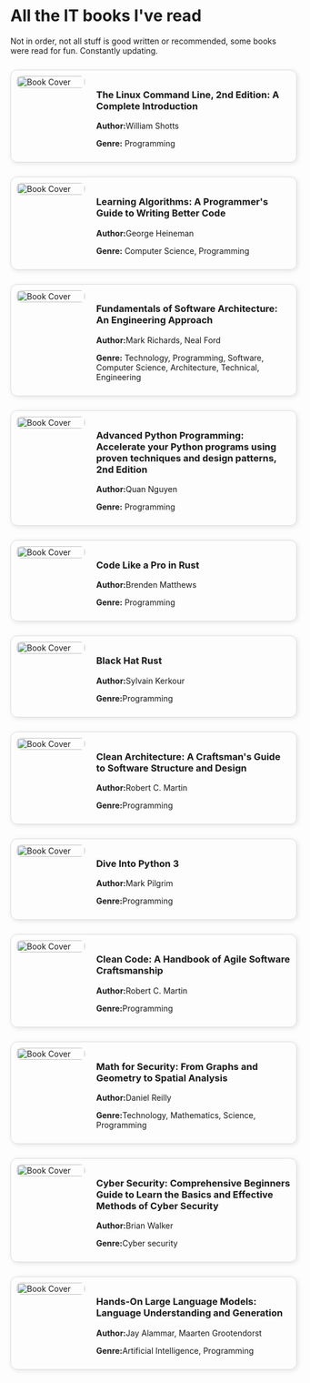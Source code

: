 
# All the IT books I've read

Not in order, not all stuff is good written or recommended, some books were read for fun. Constantly updating.


<!------------------------------------------------------------------------------>
<div style="display: flex; align-items: flex-start; gap: 20px; padding: 10px; border: 1px solid #ddd; border-radius: 12px; box-shadow: 2px 2px 8px rgba(0,0,0,0.1); margin-top: 25px; ">

<!-- Book Cover -->
   <div style="flex: 0 0 120px;">
    <img src="{{site.url}}/images/books/199455828.jpg" alt="Book Cover" style="width: 100%; border-radius: 8px;"/>
  </div>

  <!-- Book Info -->
  <div style="flex: 1;">
    <h3>The Linux Command Line, 2nd Edition: A Complete Introduction</h3>
    <p><strong>Author:</strong>William Shotts</p>
    <p><strong>Genre:</strong> Programming</p>

   
    
   
  </div>

</div>

<!------------------------------------------------------------------------------>
<div style="display: flex; align-items: flex-start; gap: 20px; padding: 10px; border: 1px solid #ddd; border-radius: 12px; box-shadow: 2px 2px 8px rgba(0,0,0,0.1); margin-top: 25px; ">

<!-- Book Cover -->
   <div style="flex: 0 0 120px;">
    <img src="{{site.url}}/images/books/59018209.jpg" alt="Book Cover" style="width: 100%; border-radius: 8px;"/>
  </div>

  <!-- Book Info -->
  <div style="flex: 1;">
    <h3>Learning Algorithms: A Programmer's Guide to Writing Better Code</h3>
    <p><strong>Author:</strong>George Heineman</p>
    <p><strong>Genre:</strong> Computer Science, Programming </p>

   
    
   
  </div>

</div>

<!------------------------------------------------------------------------------>

<div style="display: flex; align-items: flex-start; gap: 20px; padding: 10px; border: 1px solid #ddd; border-radius: 12px; box-shadow: 2px 2px 8px rgba(0,0,0,0.1); margin-top: 25px; ">

<!-- Book Cover -->
   <div style="flex: 0 0 120px;">
    <img src="{{site.url}}/images/books/44144493.jpg" alt="Book Cover" style="width: 100%; border-radius: 8px;"/>


  </div>

  <!-- Book Info -->
  <div style="flex: 1;">
    <h3>Fundamentals of Software Architecture: An Engineering Approach</h3>
    <p><strong>Author:</strong>Mark Richards, Neal Ford</p>
    <p><strong>Genre:</strong> Technology, Programming, Software, Computer Science, Architecture, Technical, Engineering </p>

   
    
   
  </div>

</div>

<!------------------------------------------------------------------------------>
<div style="display: flex; align-items: flex-start; gap: 20px; padding: 10px; border: 1px solid #ddd; border-radius: 12px; box-shadow: 2px 2px 8px rgba(0,0,0,0.1); margin-top: 25px; ">

<!-- Book Cover -->
   <div style="flex: 0 0 120px;">
    <img src="{{site.url}}/images/books/61401602.jpg" alt="Book Cover" style="width: 100%; border-radius: 8px;"/>
  </div>

  <!-- Book Info -->
  <div style="flex: 1;">
    <h3>Advanced Python Programming: Accelerate your Python programs using proven techniques and design patterns, 2nd Edition</h3>
    <p><strong>Author:</strong>Quan Nguyen</p>
    <p><strong>Genre:</strong> Programming</p>

   
    
   
  </div>

</div>


<!------------------------------------------------------------------------------>
<div style="display: flex; align-items: flex-start; gap: 20px; padding: 10px; border: 1px solid #ddd; border-radius: 12px; box-shadow: 2px 2px 8px rgba(0,0,0,0.1); margin-top: 25px; ">

<!-- Book Cover -->
   <div style="flex: 0 0 120px;">
    <img src="{{site.url}}/images/books/60509158.jpg" alt="Book Cover" style="width: 100%; border-radius: 8px;"/>
  </div>

  <!-- Book Info -->
  <div style="flex: 1;">
    <h3>Code Like a Pro in Rust</h3>
    <p><strong>Author:</strong>Brenden Matthews</p>
    <p><strong>Genre:</strong> Programming</p>

   
    
   
  </div>

</div>

<!------------------------------------------------------------------------------>
<div style="display: flex; align-items: flex-start; gap: 20px; padding: 10px; border: 1px solid #ddd; border-radius: 12px; box-shadow: 2px 2px 8px rgba(0,0,0,0.1); margin-top: 25px; ">

<!-- Book Cover -->
   <div style="flex: 0 0 120px;">
    <img src="{{site.url}}/images/books/black_hat_rust_cover.jpg" alt="Book Cover" style="width: 100%; border-radius: 8px;"/>
  </div>

  <!-- Book Info -->
  <div style="flex: 1;">
    <h3>Black Hat Rust</h3>
    <p><strong>Author:</strong>Sylvain Kerkour</p>
    <p><strong>Genre:</strong>Programming</p>

   
    
   
  </div>

</div>

<!------------------------------------------------------------------------------>
<div style="display: flex; align-items: flex-start; gap: 20px; padding: 10px; border: 1px solid #ddd; border-radius: 12px; box-shadow: 2px 2px 8px rgba(0,0,0,0.1); margin-top: 25px; ">

<!-- Book Cover -->
   <div style="flex: 0 0 120px;">
    <img src="{{site.url}}/images/books/clean_arch.jpg" alt="Book Cover" style="width: 100%; border-radius: 8px;"/>
  </div>

  <!-- Book Info -->
  <div style="flex: 1;">
    <h3>Clean Architecture: A Craftsman's Guide to Software Structure and Design</h3>
    <p><strong>Author:</strong>Robert C. Martin</p>
    <p><strong>Genre:</strong>Programming</p>

   
    
   
  </div>

</div>

<!------------------------------------------------------------------------------>
<div style="display: flex; align-items: flex-start; gap: 20px; padding: 10px; border: 1px solid #ddd; border-radius: 12px; box-shadow: 2px 2px 8px rgba(0,0,0,0.1); margin-top: 25px; ">

<!-- Book Cover -->
   <div style="flex: 0 0 120px;">
    <img src="{{site.url}}/images/books/6919462.jpg" alt="Book Cover" style="width: 100%; border-radius: 8px;"/>
  </div>

  <!-- Book Info -->
  <div style="flex: 1;">
    <h3>Dive Into Python 3</h3>
    <p><strong>Author:</strong>Mark Pilgrim</p>
    <p><strong>Genre:</strong>Programming</p>

   
    
   
  </div>

</div>

<!------------------------------------------------------------------------------>
<div style="display: flex; align-items: flex-start; gap: 20px; padding: 10px; border: 1px solid #ddd; border-radius: 12px; box-shadow: 2px 2px 8px rgba(0,0,0,0.1); margin-top: 25px; ">

<!-- Book Cover -->
   <div style="flex: 0 0 120px;">
    <img src="{{site.url}}/images/books/clean_code.jpg" alt="Book Cover" style="width: 100%; border-radius: 8px;"/>
  </div>

  <!-- Book Info -->
  <div style="flex: 1;">
    <h3>Clean Code: A Handbook of Agile Software Craftsmanship </h3>
    <p><strong>Author:</strong>Robert C. Martin</p>
    <p><strong>Genre:</strong>Programming</p>

   
    
   
  </div>

</div>


<!------------------------------------------------------------------------------>
<div style="display: flex; align-items: flex-start; gap: 20px; padding: 10px; border: 1px solid #ddd; border-radius: 12px; box-shadow: 2px 2px 8px rgba(0,0,0,0.1); margin-top: 25px; ">

<!-- Book Cover -->
   <div style="flex: 0 0 120px;">
    <img src="{{site.url}}/images/books/61907887.jpg" alt="Book Cover" style="width: 100%; border-radius: 8px;"/>
  </div>

  <!-- Book Info -->
  <div style="flex: 1;">
    <h3>Math for Security: From Graphs and Geometry to Spatial Analysis</h3>
    <p><strong>Author:</strong>Daniel Reilly</p>
    <p><strong>Genre:</strong>Technology, Mathematics, Science, Programming</p>

   
    
   
  </div>

</div>

<!------------------------------------------------------------------------------>
<div style="display: flex; align-items: flex-start; gap: 20px; padding: 10px; border: 1px solid #ddd; border-radius: 12px; box-shadow: 2px 2px 8px rgba(0,0,0,0.1); margin-top: 25px; ">

<!-- Book Cover -->
   <div style="flex: 0 0 120px;">
    <img src="{{site.url}}/images/books/52018552.jpg" alt="Book Cover" style="width: 100%; border-radius: 8px;"/>
  </div>

  <!-- Book Info -->
  <div style="flex: 1;">
    <h3>Cyber Security: Comprehensive Beginners Guide to Learn the Basics and Effective Methods of Cyber Security</h3>
    <p><strong>Author:</strong>Brian Walker</p>
    <p><strong>Genre:</strong>Cyber security</p>

   
    
   
  </div>

</div>

<!------------------------------------------------------------------------------>
<div style="display: flex; align-items: flex-start; gap: 20px; padding: 10px; border: 1px solid #ddd; border-radius: 12px; box-shadow: 2px 2px 8px rgba(0,0,0,0.1); margin-top: 25px; ">

<!-- Book Cover -->
   <div style="flex: 0 0 120px;">
    <img src="{{site.url}}/images/books/210408850.jpg" alt="Book Cover" style="width: 100%; border-radius: 8px;"/>
  </div>

  <!-- Book Info -->
  <div style="flex: 1;">
    <h3>Hands-On Large Language Models: Language Understanding and Generation</h3>
    <p><strong>Author:</strong>Jay Alammar, Maarten Grootendorst</p>
    <p><strong>Genre:</strong>Artificial Intelligence, Programming</p>

   
    
   
  </div>

</div>
